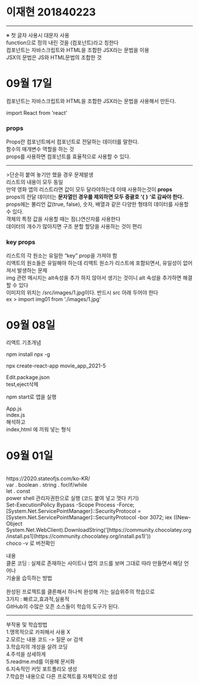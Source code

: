 # 이재현 201840223
<hr>
※ 첫 글자 사용시 대문자 사용<br>
function으로 정의 내린 것을 (컴포넌트)라고 칭한다<br>
컴포넌트는 자바스크립트와 HTML을 조합한 JSX라는 문법을 이용<br>
JSX의 문법은 JS와 HTML문법의 조합한 것<br>

# 09월 17일 
컴포넌트는 자바스크립트와 HTML을 조합한 JSX라는 문법을 사용해서 만든다. <br>

import React from 'react' 
### props
Props란 컴포넌트에서 컴포넌트로 전달하는 데이터를 말한다. <br>
함수의 매개변수 역할을 하는 것 <br> 
props를 사용하면 컴포넌트를 효율적으로 사용할 수 있다.<br>
<hr>
>단순히 붙여 놓기만 했을 경우 문제발생 <br>
리스트의 내용이 모두 동일 <br>
만약 영화 앱의 리스트라면 값이 모두 달라야하는데 이때 사용하는것이 <b>props</b> <br>
props의 전달 데이터는 <b> 문자열인 경우를 제외하면 모두 중괄호 ‘{ } ‘로 감싸야 한다.</b> <br>
props에는 불리언 값(true, false), 숫자, 배열과 같은 다양한 형태의 데이터를 사용할 수 있다.<br>
객체의 특정 값을 사용할 때는 점(.)연산자를 사용한다<br>
데이터의 개수가 많아지면 구조 분할 할당을 사용하는 것이 편리<br>

### key props 
리스트의 각 원소는 유일한 “key” prop을 가져야 함 <br>
리액트의 원소들은 유일해야 하는데 리액트 원소가 리스트에 포함되면서, 유일성이 없어져서 발생하는 문제 <br>
img 관련 메시지는 alt속성을 추가 하지 않아서 생기는 것이니 alt 속성을 추가하면 해결 할 수 있다 <br>
이미지의 위치는 /src/images/1.jpg이다. 반드시 src 아래 두어야 한다 <br>
ex > import img01 from ‘./images/1.jpg’ <br>

# 09월 08일 
리액트 기초개념

npm install 
npx -g

npx create-react-app movie_app_2021-5<br>

Edit.package.json<br>
test,eject삭제

npm start로 앱을 실행

App.js <br>
index.js<br>
해석하고 <br>
index,html 에 끼워 넣는 형식 <br>




# 09월 01일
<br>
https://2020.stateofjs.com/ko-KR/
<br>
var . boolean . string . for/if/while<br>
let . const
<br>
power shell 관리자권한으로 실행 (코드 붙여 넣고 껏다 키기)<br>
Set-ExecutionPolicy Bypass -Scope Process -Force; [System.Net.ServicePointManager]::SecurityProtocol = [System.Net.ServicePointManager]::SecurityProtocol -bor 3072; iex ((New-Object System.Net.WebClient).DownloadString('[https://community.chocolatey.org/install.ps1](https://community.chocolatey.org/install.ps1)'))
<br>
choco -v 로 버전확인

내용<br>
클론 코딩 : 실제로 존재하는 사이트나 앱의 코드를 보며 그대로 따라 만들면서 해당 언어나 <br>
기술을 습득하는 방법<br>
<br>
완성된 프로젝트를 클론해서 하나씩 완성해 가는 실습위주의 학습으로 <br>
3가지 : 빠르고,효과적,실용적 <br>
GitHub의 수많은 오픈 소스들이 학습의 도구가 된다. <br>
<hr>
부작용 및 학습방법<br>
1.맹목적으로 카피해서 사용 X<br>
2.모르는 내용 코드 -> 질문 or 검색<br>
3.학습자의 개성을 살려 코딩<br>
4.주석을 상세하게<br>
5.readme.md를 이용해 문서화<br>
6.지속적인 커밋 포트폴리오 생성<br>
7.학습한 내용으로 다른 프로젝트를 자체적으로 생성